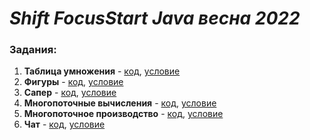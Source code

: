 # ***Shift FocusStart Java весна 2022***

### **Задания**:
1. **Таблица умножения** - [код](https://github.com/LacqueredNoCap/shift-focusstart-tasks/tree/master/task1/src/main/java/lacquered/task1), [условие](https://github.com/LacqueredNoCap/shift-focusstart-tasks/blob/master/task_list/Task1.pdf)
2. **Фигуры** - [код](https://github.com/LacqueredNoCap/shift-focusstart-tasks/tree/master/task2/src), [условие](https://github.com/LacqueredNoCap/shift-focusstart-tasks/blob/master/task_list/Task2.pdf)
3. **Сапер** - [код](https://github.com/LacqueredNoCap/shift-focusstart-tasks/tree/master/task3/src/main), [условие](https://github.com/LacqueredNoCap/shift-focusstart-tasks/blob/master/task_list/Task3.pdf)
4. **Многопоточные вычисления** - [код](https://github.com/LacqueredNoCap/shift-focusstart-tasks/tree/master/task4/src/main/java/lacquered/task4), [условие](https://github.com/LacqueredNoCap/shift-focusstart-tasks/blob/master/task_list/Task4.pdf)
5. **Многопоточное производство** - [код](https://github.com/LacqueredNoCap/shift-focusstart-tasks/tree/master/task5/src/main), [условие](https://github.com/LacqueredNoCap/shift-focusstart-tasks/blob/master/task_list/Task5.pdf)
6. **Чат** - [код](https://github.com/LacqueredNoCap/shift-focusstart-tasks/tree/master/task6/src/main), [условие](https://github.com/LacqueredNoCap/shift-focusstart-tasks/blob/master/task_list/Task6.pdf)
